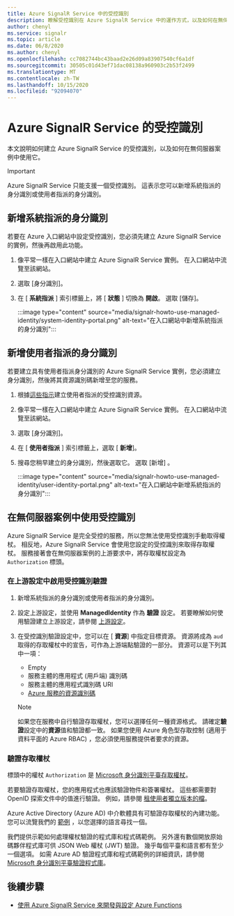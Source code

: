 ```yaml
---
title: Azure SignalR Service 中的受控識別
description: 瞭解受控識別在 Azure SignalR Service 中的運作方式，以及如何在無伺服器案例中使用受控識別。
author: chenyl
ms.service: signalr
ms.topic: article
ms.date: 06/8/2020
ms.author: chenyl
ms.openlocfilehash: cc7082744bc43baad2e26d09a83907540cf6a1df
ms.sourcegitcommit: 30505c01d43ef71dac08138a960903c2b53f2499
ms.translationtype: MT
ms.contentlocale: zh-TW
ms.lasthandoff: 10/15/2020
ms.locfileid: "92094070"
---
```

# <a name="managed-identities-for-azure-signalr-service"></a>Azure SignalR Service 的受控識別

本文說明如何建立 Azure SignalR Service 的受控識別，以及如何在無伺服器案例中使用它。

> [!Important] 
> Azure SignalR Service 只能支援一個受控識別。 這表示您可以新增系統指派的身分識別或使用者指派的身分識別。 

## <a name="add-a-system-assigned-identity"></a>新增系統指派的身分識別

若要在 Azure 入口網站中設定受控識別，您必須先建立 Azure SignalR Service 的實例，然後再啟用此功能。

1. 像平常一樣在入口網站中建立 Azure SignalR Service 實例。 在入口網站中流覽至該網站。

2. 選取 [身分識別]。

4. 在 [ **系統指派** ] 索引標籤上，將 [ **狀態** ] 切換為 **開啟**。 選取 [儲存]。

    :::image type="content" source="media/signalr-howto-use-managed-identity/system-identity-portal.png" alt-text="在入口網站中新增系統指派的身分識別":::

## <a name="add-a-user-assigned-identity"></a>新增使用者指派的身分識別

若要建立具有使用者指派身分識別的 Azure SignalR Service 實例，您必須建立身分識別，然後將其資源識別碼新增至您的服務。

1. 根據[這些指示](../active-directory/managed-identities-azure-resources/how-to-manage-ua-identity-portal.md#create-a-user-assigned-managed-identity)建立使用者指派的受控識別資源。

2. 像平常一樣在入口網站中建立 Azure SignalR Service 實例。 在入口網站中流覽至該網站。

3. 選取 [身分識別]。

4. 在 [ **使用者指派** ] 索引標籤上，選取 [ **新增**]。

5. 搜尋您稍早建立的身分識別，然後選取它。 選取 [新增]  。

    :::image type="content" source="media/signalr-howto-use-managed-identity/user-identity-portal.png" alt-text="在入口網站中新增系統指派的身分識別":::

## <a name="use-a-managed-identity-in-serverless-scenarios"></a>在無伺服器案例中使用受控識別

Azure SignalR Service 是完全受控的服務，所以您無法使用受控識別手動取得權杖。 相反地，Azure SignalR Service 會使用您設定的受控識別來取得存取權杖。 服務接著會在無伺服器案例的上游要求中，將存取權杖設定為 `Authorization` 標頭。

### <a name="enable-managed-identity-authentication-in-upstream-settings"></a>在上游設定中啟用受控識別驗證

1. 新增系統指派的身分識別或使用者指派的身分識別。

2. 設定上游設定，並使用 **ManagedIdentity** 作為 **驗證** 設定。 若要瞭解如何使用驗證建立上游設定，請參閱 [上游設定](concept-upstream.md)。

3. 在受控識別驗證設定中，您可以在 [ **資源**] 中指定目標資源。 資源將成為 `aud` 取得的存取權杖中的宣告，可作為上游端點驗證的一部分。 資源可以是下列其中一項：
    - Empty
    - 服務主體的應用程式 (用戶端) 識別碼
    - 服務主體的應用程式識別碼 URI
    - [Azure 服務的資源識別碼](https://docs.microsoft.com/azure/active-directory/managed-identities-azure-resources/services-support-managed-identities#azure-services-that-support-azure-ad-authentication)

    > [!NOTE]
    > 如果您在服務中自行驗證存取權杖，您可以選擇任何一種資源格式。 請確定**驗證**設定中的**資源**值和驗證都一致。 如果您使用 Azure 角色型存取控制 (適用于資料平面的 Azure RBAC) ，您必須使用服務提供者要求的資源。

### <a name="validate-access-tokens"></a>驗證存取權杖

標頭中的權杖 `Authorization` 是 [Microsoft 身分識別平臺存取權杖](https://docs.microsoft.com/azure/active-directory/develop/access-tokens#validating-tokens)。

若要驗證存取權杖，您的應用程式也應該驗證物件和簽署權杖。 這些都需要對 OpenID 探索文件中的值進行驗證。 例如，請參閱 [租使用者獨立版本的檔](https://login.microsoftonline.com/common/.well-known/openid-configuration)。

Azure Active Directory (Azure AD) 中介軟體具有可驗證存取權杖的內建功能。 您可以流覽我們的 [範例](https://docs.microsoft.com/azure/active-directory/develop/sample-v2-code) ，以您選擇的語言尋找一個。

我們提供示範如何處理權杖驗證的程式庫和程式碼範例。 另外還有數個開放原始碼夥伴程式庫可供 JSON Web 權杖 (JWT) 驗證。 幾乎每個平臺和語言都有至少一個選項。 如需 Azure AD 驗證程式庫和程式碼範例的詳細資訊，請參閱 [Microsoft 身分識別平臺驗證程式庫](https://docs.microsoft.com/azure/active-directory/develop/reference-v2-libraries)。

## <a name="next-steps"></a>後續步驟

- [使用 Azure SignalR Service 來開發與設定 Azure Functions](signalr-concept-serverless-development-config.md)
